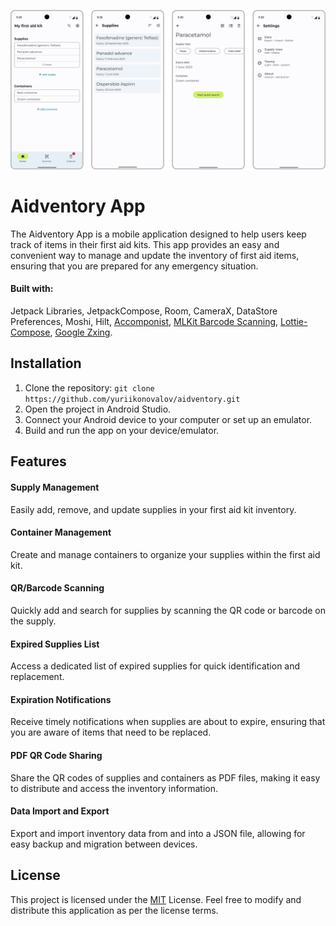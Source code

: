 ![screenshots](screenshots/screenshots.png)
# Aidventory App
The Aidventory App is a mobile application designed to help users keep track of items in their first aid kits. 
This app provides an easy and convenient way to manage and update the inventory of first aid items, ensuring that you are prepared for any emergency situation.
#### Built with:
Jetpack Libraries, JetpackCompose, Room, CameraX, DataStore Preferences, Moshi, Hilt, 
[Accomponist](https://google.github.io/accompanist/), 
[MLKit Barcode Scanning](https://developers.google.com/ml-kit/vision/barcode-scanning/android), 
[Lottie-Compose](https://github.com/airbnb/lottie/blob/master/android-compose.md),
[Google Zxing](https://github.com/zxing/zxing).

## Installation
1. Clone the repository: `git clone https://github.com/yuriikonovalov/aidventory.git`
2. Open the project in Android Studio.
3. Connect your Android device to your computer or set up an emulator.
4. Build and run the app on your device/emulator.

## Features
#### Supply Management
Easily add, remove, and update supplies in your first aid kit inventory.
#### Container Management
Create and manage containers to organize your supplies within the first aid kit.
#### QR/Barcode Scanning
Quickly add and search for supplies by scanning the QR code or barcode on the supply.
#### Expired Supplies List
Access a dedicated list of expired supplies for quick identification and replacement.
#### Expiration Notifications
Receive timely notifications when supplies are about to expire, ensuring that you are aware of items that need to be replaced.
#### PDF QR Code Sharing
Share the QR codes of supplies and containers as PDF files, making it easy to distribute and access the inventory information.
#### Data Import and Export
Export and import inventory data from and into a JSON file, allowing for easy backup and migration between devices.

## License
This project is licensed under the [MIT](https://github.com/yuriikonovalov/aidventory/blob/main/License) License. Feel free to modify and distribute this application as per the license terms.
